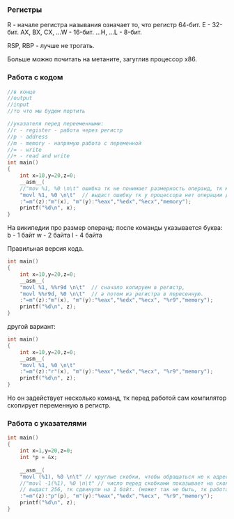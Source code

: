 ### Регистры
R - начале регистра называния означает то, что регистр 64-бит.
E - 32-бит.
AX, BX, CX, ...W - 16-бит.
...H, ...L  -  8-бит.

RSP, RBP - лучше не трогать.

Больше можно почитать на метаните, загуглив процессор х86.

### Работа с кодом

```c
//в конце
//output
//input
//то что мы будем портить

//указателя перед перееменными:
//r - register - работа через регистр
//p - address
//m - memory - напрямую работа с переменной
//= - write
//+ - read and write
int main()
{
	int x=10,y=20,z=0;
	__asm__(
	//"mov %1, %0 \n\t" ошибка тк не понимает размерность операнд, тк мы даем просто ссылку.
	"movl %1, %0 \n\t"  // выдаст ошибку тк у процессора нет операции для копирования из памяти в память.
	:"=m"(z):"m"(x), "m"(y):"%eax","%edx","%ecx","memory");
	printf("%d\n", x);
}
```
На википедии про размер операнд:
после команды указывается буква:
b - 1 байт
w - 2 байта
l  - 4 байта

Правильная версия кода.
```c
int main()
{
	int x=10,y=20,z=0;
	__asm__(
	"movl %1, %%r9d \n\t"  // сначало копируем в регистр, 
	"movl %%r9d, %0 \n\t"  // а потом из регистра в пересенную.
	:"=m"(z):"m"(x), "m"(y):"%eax","%edx","%ecx", "%r9","memory");
	printf("%d\n", z);
}
```

другой вариант:
```c
int main()
{
	int x=10,y=20,z=0;
	__asm__(
	"movl %1, %0 \n\t"
	:"=m"(z):"r"(x), "m"(y):"%eax","%edx","%ecx", "%r9","memory");
	printf("%d\n", z);
}
```
Но он задействует несколько команд, тк перед работой сам компилятор скопирует переменную в регистр.

### Работа с указателями
```c
int main()
{
	int x=1,y=20,z=0;
	int *p = &x;
	
	__asm__(
	"movl (%1), %0 \n\t" // круглые скобки, чтобы обращаться не к адрессу, а к переменной по этому адрессу.
	//"movl -1(%1), %0 \n\t" // число перед скобками показывает на сколько сдвинуть значение.
	// выдаст 256, тк сдвинули на 1 байт. (может так не быть, тк работаем с памятью не совсем коректно)
	:"=m"(z):"p"(p), "m"(y):"%eax","%edx","%ecx", "%r9","memory");
	printf("%d\n", z);
}
```

